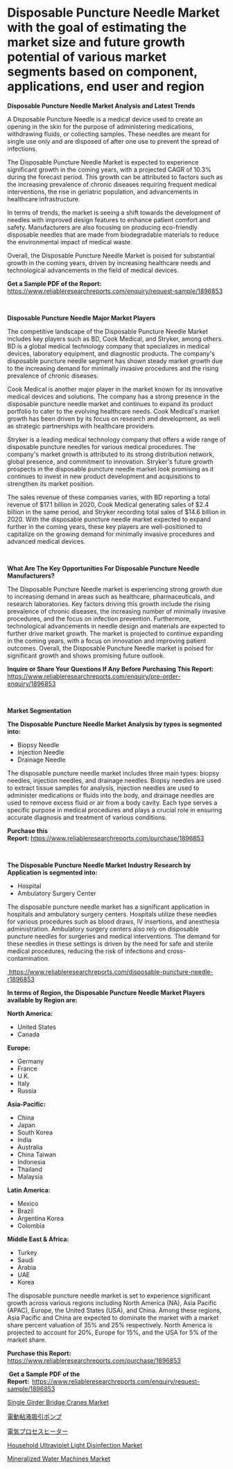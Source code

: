 <p><h1>Disposable Puncture Needle Market with the goal of estimating the market size and future growth potential of various market segments based on component, applications, end user and region</h1></p><p><strong>Disposable Puncture Needle Market Analysis and Latest Trends</strong></p>
<p><p>A Disposable Puncture Needle is a medical device used to create an opening in the skin for the purpose of administering medications, withdrawing fluids, or collecting samples. These needles are meant for single use only and are disposed of after one use to prevent the spread of infections.</p><p>The Disposable Puncture Needle Market is expected to experience significant growth in the coming years, with a projected CAGR of 10.3% during the forecast period. This growth can be attributed to factors such as the increasing prevalence of chronic diseases requiring frequent medical interventions, the rise in geriatric population, and advancements in healthcare infrastructure.</p><p>In terms of trends, the market is seeing a shift towards the development of needles with improved design features to enhance patient comfort and safety. Manufacturers are also focusing on producing eco-friendly disposable needles that are made from biodegradable materials to reduce the environmental impact of medical waste.</p><p>Overall, the Disposable Puncture Needle Market is poised for substantial growth in the coming years, driven by increasing healthcare needs and technological advancements in the field of medical devices.</p></p>
<p><strong>Get a Sample PDF of the Report:&nbsp;</strong> <a href="https://www.reliableresearchreports.com/enquiry/request-sample/1896853">https://www.reliableresearchreports.com/enquiry/request-sample/1896853</a></p>
<p>&nbsp;</p>
<p><strong>Disposable Puncture Needle Major Market Players</strong></p>
<p><p>The competitive landscape of the Disposable Puncture Needle Market includes key players such as BD, Cook Medical, and Stryker, among others. BD is a global medical technology company that specializes in medical devices, laboratory equipment, and diagnostic products. The company's disposable puncture needle segment has shown steady market growth due to the increasing demand for minimally invasive procedures and the rising prevalence of chronic diseases.</p><p>Cook Medical is another major player in the market known for its innovative medical devices and solutions. The company has a strong presence in the disposable puncture needle market and continues to expand its product portfolio to cater to the evolving healthcare needs. Cook Medical's market growth has been driven by its focus on research and development, as well as strategic partnerships with healthcare providers.</p><p>Stryker is a leading medical technology company that offers a wide range of disposable puncture needles for various medical procedures. The company's market growth is attributed to its strong distribution network, global presence, and commitment to innovation. Stryker's future growth prospects in the disposable puncture needle market look promising as it continues to invest in new product development and acquisitions to strengthen its market position.</p><p>The sales revenue of these companies varies, with BD reporting a total revenue of $17.1 billion in 2020, Cook Medical generating sales of $2.4 billion in the same period, and Stryker recording total sales of $14.6 billion in 2020. With the disposable puncture needle market expected to expand further in the coming years, these key players are well-positioned to capitalize on the growing demand for minimally invasive procedures and advanced medical devices.</p></p>
<p>&nbsp;</p>
<p><strong>What Are The Key Opportunities For Disposable Puncture Needle Manufacturers?</strong></p>
<p><p>The Disposable Puncture Needle market is experiencing strong growth due to increasing demand in areas such as healthcare, pharmaceuticals, and research laboratories. Key factors driving this growth include the rising prevalence of chronic diseases, the increasing number of minimally invasive procedures, and the focus on infection prevention. Furthermore, technological advancements in needle design and materials are expected to further drive market growth. The market is projected to continue expanding in the coming years, with a focus on innovation and improving patient outcomes. Overall, the Disposable Puncture Needle market is poised for significant growth and shows promising future outlook.</p></p>
<p><strong>Inquire or Share Your Questions If Any Before Purchasing This Report:</strong> <a href="https://www.reliableresearchreports.com/enquiry/pre-order-enquiry/1896853">https://www.reliableresearchreports.com/enquiry/pre-order-enquiry/1896853</a></p>
<p>&nbsp;</p>
<p><strong>Market Segmentation</strong></p>
<p><strong>The Disposable Puncture Needle Market Analysis by types is segmented into:</strong></p>
<p><ul><li>Biopsy Needle</li><li>Injection Needle</li><li>Drainage Needle</li></ul></p>
<p><p>The disposable puncture needle market includes three main types: biopsy needles, injection needles, and drainage needles. Biopsy needles are used to extract tissue samples for analysis, injection needles are used to administer medications or fluids into the body, and drainage needles are used to remove excess fluid or air from a body cavity. Each type serves a specific purpose in medical procedures and plays a crucial role in ensuring accurate diagnosis and treatment of various conditions.</p></p>
<p><strong>Purchase this Report:&nbsp;</strong><a href="https://www.reliableresearchreports.com/purchase/1896853">https://www.reliableresearchreports.com/purchase/1896853</a></p>
<p>&nbsp;</p>
<p><strong>The Disposable Puncture Needle Market Industry Research by Application is segmented into:</strong></p>
<p><ul><li>Hospital</li><li>Ambulatory Surgery Center</li></ul></p>
<p><p>The disposable puncture needle market has a significant application in hospitals and ambulatory surgery centers. Hospitals utilize these needles for various procedures such as blood draws, IV insertions, and anesthesia administration. Ambulatory surgery centers also rely on disposable puncture needles for surgeries and medical interventions. The demand for these needles in these settings is driven by the need for safe and sterile medical procedures, reducing the risk of infections and cross-contamination.</p></p>
<p><a href="https://www.reliableresearchreports.com/disposable-puncture-needle-r1896853">&nbsp;https://www.reliableresearchreports.com/disposable-puncture-needle-r1896853</a></p>
<p><strong>In terms of Region, the Disposable Puncture Needle Market Players available by Region are:</strong></p>
<p>
    <p> <strong> North America: </strong>
        <ul>
            <li>United States</li>
            <li>Canada</li>
        </ul>
        </p> 
    <p> <strong> Europe: </strong>
        <ul>
            <li>Germany</li>
            <li>France</li>
            <li>U.K.</li>
            <li>Italy</li>
            <li>Russia</li>
        </ul>
        </p> 
    <p> <strong> Asia-Pacific: </strong>
        <ul>
            <li>China</li>
            <li>Japan</li>
            <li>South Korea</li>
            <li>India</li>
            <li>Australia</li>
            <li>China Taiwan</li>
            <li>Indonesia</li>
            <li>Thailand</li>
            <li>Malaysia</li>
        </ul>
        </p> 
    <p> <strong> Latin America: </strong>
        <ul>
            <li>Mexico</li>
            <li>Brazil</li>
            <li>Argentina Korea</li>
            <li>Colombia</li>
        </ul>
        </p> 
    <p> <strong> Middle East & Africa: </strong>
        <ul>
            <li>Turkey</li>
            <li>Saudi</li>
            <li>Arabia</li>
            <li>UAE</li>
            <li>Korea</li>
        </ul>
    </p>
    </p>
<p><p>The disposable puncture needle market is set to experience significant growth across various regions including North America (NA), Asia Pacific (APAC), Europe, the United States (USA), and China. Among these regions, Asia Pacific and China are expected to dominate the market with a market share percent valuation of 35% and 25% respectively. North America is projected to account for 20%, Europe for 15%, and the USA for 5% of the market share.</p></p>
<p><strong>Purchase this Report: </strong><a href="https://www.reliableresearchreports.com/purchase/1896853">https://www.reliableresearchreports.com/purchase/1896853</a></p>
<p>&nbsp;<strong>Get a Sample PDF of the Report:&nbsp;&nbsp;</strong><a href="https://www.reliableresearchreports.com/enquiry/request-sample/1896853">https://www.reliableresearchreports.com/enquiry/request-sample/1896853</a></p>
<p><strong></strong></p>
<p><p><a href="https://github.com/pennyaldbrittonh658/Market-Research-Report-List-1/blob/main/single-girder-bridge-cranes-market.md">Single Girder Bridge Cranes Market</a></p><p><a href="https://github.com/laurenreichert/Market-Research-Report-List-2/blob/main/5979253170132.md">電動粘液吸引ポンプ</a></p><p><a href="https://github.com/vtbvgl20191192/Market-Research-Report-List-2/blob/main/3270216170131.md">電気プロセスヒーター</a></p><p><a href="https://github.com/dmmanir420/Market-Research-Report-List-1/blob/main/household-ultraviolet-light-disinfection-market.md">Household Ultraviolet Light Disinfection Market</a></p><p><a href="https://issuu.com/reportprime-2/docs/mineralized-water-machines-market-size-2030.pptx">Mineralized Water Machines Market</a></p></p>